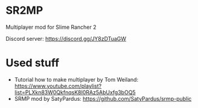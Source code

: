 # SR2MP
Multiplayer mod for Slime Rancher 2

Discord server: https://discord.gg/JY8zDTuaGW

# Used stuff
- Tutorial how to make multiplayer by Tom Weiland: https://www.youtube.com/playlist?list=PLXkn83W0QkfnqsK8I0RAz5AbUxfg3bOQ5
- SRMP mod by SatyPardus: https://github.com/SatyPardus/srmp-public
